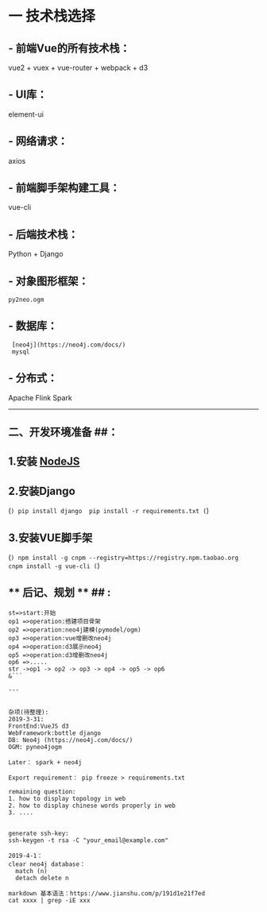 # 一 技术栈选择
## - **前端Vue的所有技术栈**： 
   vue2 + vuex + vue-router + webpack + d3
## - **UI库**： 
   element-ui
## - **网络请求**：
   axios
## - **前端脚手架构建工具**：
   vue-cli
## - **后端技术栈**：
   Python + Django 
## - **对象图形框架**：
    py2neo.ogm
## - **数据库**：
     [neo4j](https://neo4j.com/docs/)
     mysql
## - **分布式**：



   Apache Flink
   Spark
   
---

## **二、开发环境准备** ##：
## 1.安装 <a href="https://nodejs.org/en/" target="_blank">NodeJS</a> ##
   
## 2.安装Django ##
   (```)
   pip install django 
   pip install -r requirements.txt
   (```)
## 3.安装VUE脚手架 ##
   (```)
   npm install -g cnpm --registry=https://registry.npm.taobao.org 
   cnpm install -g vue-cli
   (```)


## ** 后记、规划 ** ## : 
```flow
st=>start:开始
op1 =>operation:搭建项目骨架
op2 =>operation:neo4j建模(pymodel/ogm)
op3 =>operation:vue增删改neo4j
op4 =>operation:d3展示neo4j
op5 =>operation:d3增删改neo4j
op6 =>.....
str ->op1 -> op2 -> op3 -> op4 -> op5 -> op6
&```

---


杂项(待整理):
2019-3-31:
FrontEnd:VueJS d3
WebFramework:bottle django
DB: Neo4j (https://neo4j.com/docs/)
OGM: pyneo4jogm

Later： spark + neo4j

Export requirement： pip freeze > requirements.txt

remaining question: 
1. how to display topology in web
2. how to display chinese words properly in web
3. ....


generate ssh-key: 
ssh-keygen -t rsa -C "your_email@example.com"

2019-4-1：
clear neo4j database：
  match (n)
  detach delete n
  
markdown 基本语法：https://www.jianshu.com/p/191d1e21f7ed
cat xxxx | grep -iE xxx
